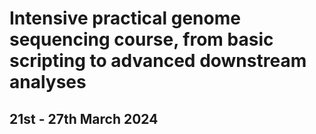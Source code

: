 # Intensive practical genome sequencing course, from basic scripting to advanced downstream analyses
## 21st - 27th March 2024
